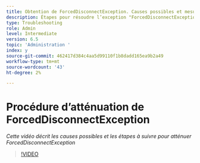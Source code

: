 ```yaml
---
title: Obtention de ForcedDisconnectException. Causes possibles et mesures pour atténuer le problème.
description: Étapes pour résoudre l’exception "ForcedDisconnectException - Ce membre a été forcé à quitter le système distribué".
type: Troubleshooting
role: Admin
level: Intermediate
version: 6.5
topic: 'Administration '
index: y
source-git-commit: 462417d384c4aa5d99110f1b8dadd165ea9b2a49
workflow-type: tm+mt
source-wordcount: '43'
ht-degree: 2%

---
```



# Procédure d’atténuation de ForcedDisconnectException

*Cette vidéo décrit les causes possibles et les étapes à suivre pour atténuer ForcedDisconnectException*

>[!VIDEO](https://video.tv.adobe.com/v/335483?quality=9&learn=on)
